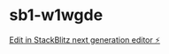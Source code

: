 # sb1-w1wgde

[Edit in StackBlitz next generation editor ⚡️](https://stackblitz.com/~/github.com/luk63/sb1-w1wgde)